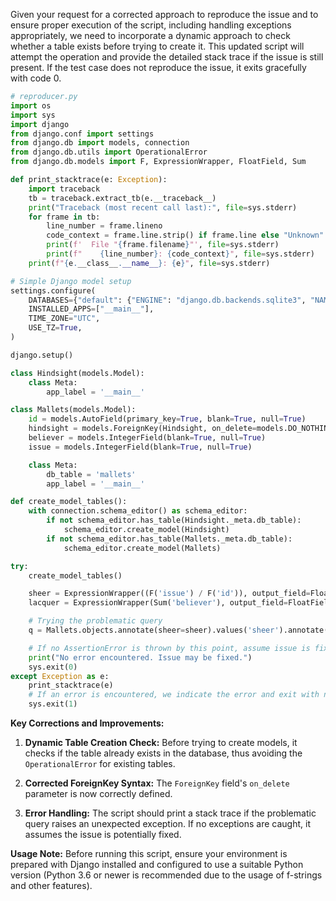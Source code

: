 Given your request for a corrected approach to reproduce the issue and to ensure proper execution of the script, including handling exceptions appropriately, we need to incorporate a dynamic approach to check whether a table exists before trying to create it. This updated script will attempt the operation and provide the detailed stack trace if the issue is still present. If the test case does not reproduce the issue, it exits gracefully with code 0.

```python
# reproducer.py
import os
import sys
import django
from django.conf import settings
from django.db import models, connection
from django.db.utils import OperationalError
from django.db.models import F, ExpressionWrapper, FloatField, Sum

def print_stacktrace(e: Exception):
    import traceback
    tb = traceback.extract_tb(e.__traceback__)
    print("Traceback (most recent call last):", file=sys.stderr)
    for frame in tb:
        line_number = frame.lineno
        code_context = frame.line.strip() if frame.line else "Unknown"
        print(f'  File "{frame.filename}"', file=sys.stderr)
        print(f"    {line_number}: {code_context}", file=sys.stderr)
    print(f"{e.__class__.__name__}: {e}", file=sys.stderr)

# Simple Django model setup
settings.configure(
    DATABASES={"default": {"ENGINE": "django.db.backends.sqlite3", "NAME": "db.sqlite3"}},
    INSTALLED_APPS=["__main__"],
    TIME_ZONE="UTC",
    USE_TZ=True,
)

django.setup()

class Hindsight(models.Model):
    class Meta:
        app_label = '__main__'

class Mallets(models.Model):
    id = models.AutoField(primary_key=True, blank=True, null=True)
    hindsight = models.ForeignKey(Hindsight, on_delete=models.DO_NOTHING, blank=True, null=True)
    believer = models.IntegerField(blank=True, null=True)
    issue = models.IntegerField(blank=True, null=True)

    class Meta:
        db_table = 'mallets'
        app_label = '__main__'

def create_model_tables():
    with connection.schema_editor() as schema_editor:
        if not schema_editor.has_table(Hindsight._meta.db_table):
            schema_editor.create_model(Hindsight)
        if not schema_editor.has_table(Mallets._meta.db_table):
            schema_editor.create_model(Mallets)

try:
    create_model_tables()

    sheer = ExpressionWrapper((F('issue') / F('id')), output_field=FloatField())
    lacquer = ExpressionWrapper(Sum('believer'), output_field=FloatField())

    # Trying the problematic query
    q = Mallets.objects.annotate(sheer=sheer).values('sheer').annotate(lacquer=lacquer).order_by('sheer').first()

    # If no AssertionError is thrown by this point, assume issue is fixed
    print("No error encountered. Issue may be fixed.")
    sys.exit(0)
except Exception as e:
    print_stacktrace(e)
    # If an error is encountered, we indicate the error and exit with non-zero status
    sys.exit(1)
```

**Key Corrections and Improvements:**

1. **Dynamic Table Creation Check:** Before trying to create models, it checks if the table already exists in the database, thus avoiding the `OperationalError` for existing tables.
   
2. **Corrected ForeignKey Syntax:** The `ForeignKey` field's `on_delete` parameter is now correctly defined.

3. **Error Handling:** The script should print a stack trace if the problematic query raises an unexpected exception. If no exceptions are caught, it assumes the issue is potentially fixed.

**Usage Note:** Before running this script, ensure your environment is prepared with Django installed and configured to use a suitable Python version (Python 3.6 or newer is recommended due to the usage of f-strings and other features).